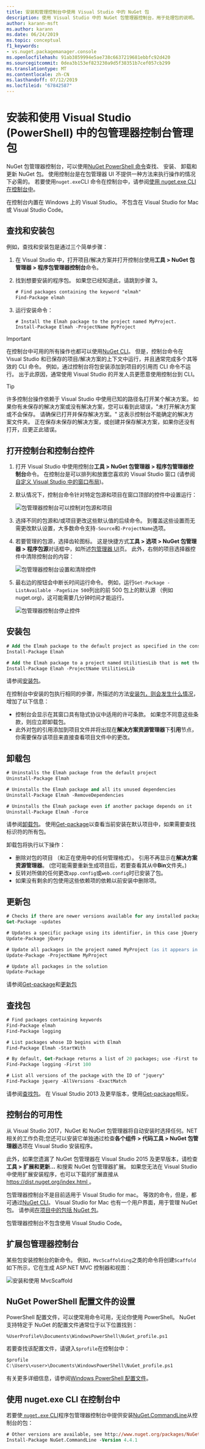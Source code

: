 ```yaml
---
title: 安装和管理控制台中使用 Visual Studio 中的 NuGet 包
description: 使用 Visual Studio 中的 NuGet 包管理器控制台，用于处理包的说明。
author: karann-msft
ms.author: karann
ms.date: 06/24/2019
ms.topic: conceptual
f1_keywords:
- vs.nuget.packagemanager.console
ms.openlocfilehash: 91ab3859994e5ae738c6637219681ebbfc92d420
ms.sourcegitcommit: 0dea3b153ef823230a9d5f38351b7cef057cb299
ms.translationtype: MT
ms.contentlocale: zh-CN
ms.lasthandoff: 07/12/2019
ms.locfileid: "67842587"
---
```

# <a name="install-and-manage-packages-with-the-package-manager-console-in-visual-studio-powershell"></a>安装和使用 Visual Studio (PowerShell) 中的包管理器控制台管理包

NuGet 包管理器控制台，可以使用[NuGet PowerShell 命令](../tools/powershell-reference.md)查找、 安装、 卸载和更新 NuGet 包。 使用控制台是在包管理器 UI 不提供一种方法来执行操作的情况下必需的。 若要使用`nuget.exe`CLI 命令在控制台中，请参阅[使用 nuget.exe CLI 在控制台中](#using-the-nugetexe-cli-in-the-console)。

在控制台内置在 Windows 上的 Visual Studio。 不包含在 Visual Studio for Mac 或 Visual Studio Code。

## <a name="find-and-install-a-package"></a>查找和安装包

例如，查找和安装包是通过三个简单步骤：

1. 在 Visual Studio 中，打开项目/解决方案并打开控制台使用**工具 > NuGet 包管理器 > 程序包管理器控制台**命令。

1. 找到想要安装的程序包。 如果您已经知道此，请跳到步骤 3。

    ```ps
    # Find packages containing the keyword "elmah"
    Find-Package elmah
    ```

1. 运行安装命令：

    ```ps
    # Install the Elmah package to the project named MyProject.
    Install-Package Elmah -ProjectName MyProject
    ```

> [!Important]
> 在控制台中可用的所有操作也都可以使用[NuGet CLI](../tools/nuget-exe-cli-reference.md)。 但是，控制台命令在 Visual Studio 和已保存的项目/解决方案的上下文中运行，并且通常完成多个其等效的 CLI 命令。 例如，通过控制台将包安装添加到项目的引用而 CLI 命令不运行。 出于此原因，通常使用 Visual Studio 的开发人员更愿意使用控制台到 CLI。

> [!Tip]
> 许多控制台操作依赖于 Visual Studio 中使用已知的路径名打开某个解决方案。 如果你有未保存的解决方案或没有解决方案，您可以看到此错误，"未打开解决方案或不会保存。 请确保已打开并保存解决方案。" 这表示控制台不能确定的解决方案文件夹。 正在保存未保存的解决方案，或创建并保存解决方案，如果你还没有打开，应更正此错误。

## <a name="opening-the-console-and-console-controls"></a>打开控制台和控制台控件

1. 打开 Visual Studio 中使用控制台**工具 > NuGet 包管理器 > 程序包管理器控制台**命令。 在控制台是可以排列和放置您喜欢的 Visual Studio 窗口 (请参阅[自定义 Visual Studio 中的窗口布局](/visualstudio/ide/customizing-window-layouts-in-visual-studio))。

1. 默认情况下，控制台命令针对特定包源和项目在窗口顶部的控件中设置运行：

    ![包管理器控制台可以控制对包源和项目](media/PackageManagerConsoleControls1.png)

1. 选择不同的包源和/或项目更改这些默认值的后续命令。 到覆盖这些设置而无需更改默认设置，大多数命令支持`-Source`和`-ProjectName`选项。

1. 若要管理的包源，选择齿轮图标。 这是快捷方式**工具 > 选项 > NuGet 包管理器 > 程序包源**对话框中，如所述[包管理器 UI](package-manager-ui.md#package-sources)页。 此外，右侧的项目选择器控件中清除控制台的内容：

    ![包管理器控制台设置和清除控件](media/PackageManagerConsoleControls2.png)

1. 最右边的按钮会中断长时间运行命令。 例如，运行`Get-Package -ListAvailable -PageSize 500`列出的前 500 包上的默认源 （例如 nuget.org)，这可能需要几分钟时间才能运行。

    ![包管理器控制台停止控件](media/PackageManagerConsoleControls3.png)

## <a name="installing-a-package"></a>安装包

```ps
# Add the Elmah package to the default project as specified in the console's project selector
Install-Package Elmah

# Add the Elmah package to a project named UtilitiesLib that is not the default
Install-Package Elmah -ProjectName UtilitiesLib
```

请参阅[安装包](../tools/ps-ref-install-package.md)。

在控制台中安装的包执行相同的步骤，所描述的方法[安装包，则会发生什么情况](../concepts/package-installation-process.md)，增加了以下信息：

- 控制台会显示在其窗口具有隐式协议中适用的许可条款。 如果您不同意这些条款，则应立即卸载包。
- 此外对包的引用添加到项目文件并将出现在**解决方案资源管理器**下**引用**节点，你需要保存该项目来直接查看项目文件中的更改。

## <a name="uninstalling-a-package"></a>卸载包

```ps
# Uninstalls the Elmah package from the default project
Uninstall-Package Elmah

# Uninstalls the Elmah package and all its unused dependencies
Uninstall-Package Elmah -RemoveDependencies 

# Uninstalls the Elmah package even if another package depends on it
Uninstall-Package Elmah -Force
```

请参阅[卸载包](../tools/ps-ref-uninstall-package.md)。 使用[Get-package](../tools/ps-ref-get-package.md)以查看当前安装在默认项目中，如果需要查找标识符的所有包。

卸载包将执行以下操作：

- 删除对包的项目 （和正在使用中的任何管理格式）。 引用不再显示在**解决方案资源管理器**。 (您可能需要重新生成项目后，若要查看其从中**Bin**文件夹。)
- 反转对所做的任何更改`app.config`或`web.config`时已安装了包。
- 如果没有剩余的包使用这些依赖项的依赖以前安装中删除项。

## <a name="updating-a-package"></a>更新包

```ps
# Checks if there are newer versions available for any installed packages
Get-Package -updates

# Updates a specific package using its identifier, in this case jQuery
Update-Package jQuery

# Update all packages in the project named MyProject (as it appears in Solution Explorer)
Update-Package -ProjectName MyProject

# Update all packages in the solution
Update-Package
```

请参阅[Get-package](../tools/ps-ref-get-package.md)和[更新包](../tools/ps-ref-update-package.md)

## <a name="finding-a-package"></a>查找包

```ps
# Find packages containing keywords
Find-Package elmah
Find-Package logging

# List packages whose ID begins with Elmah
Find-Package Elmah -StartWith

# By default, Get-Package returns a list of 20 packages; use -First to show more
Find-Package logging -First 100

# List all versions of the package with the ID of "jquery"
Find-Package jquery -AllVersions -ExactMatch
```

请参阅[查找包](../tools/ps-ref-find-package.md)。 在 Visual Studio 2013 及更早版本，使用[Get-package](../tools/ps-ref-get-package.md)相反。

## <a name="availability-of-the-console"></a>控制台的可用性

从 Visual Studio 2017，NuGet 和 NuGet 包管理器将自动安装时选择任何。NET 相关的工作负荷;您还可以安装它单独通过检查**各个组件 > 代码工具 > NuGet 包管理器**选项在 Visual Studio 安装程序。

此外，如果您遗漏了 NuGet 包管理器在 Visual Studio 2015 及更早版本，请检查**工具 > 扩展和更新...** 和搜索 NuGet 包管理器扩展。 如果您无法在 Visual Studio 中使用扩展安装程序，也可以下载的扩展直接从[ https://dist.nuget.org/index.html ](https://dist.nuget.org/index.html)。

包管理器控制台不是目前适用于 Visual Studio for mac。 等效的命令，但是，都可通过[NuGet CLI](nuget-exe-CLI-reference.md)。 Visual Studio for Mac 也有一个用户界面，用于管理 NuGet 包。 请参阅[在项目中的包括 NuGet 包](/visualstudio/mac/nuget-walkthrough)。

包管理器控制台不包含使用 Visual Studio Code。

## <a name="extending-the-package-manager-console"></a>扩展包管理器控制台

某些包安装控制台的新命令。 例如，`MvcScaffolding`之类的命令将创建`Scaffold`如下所示，它在生成 ASP.NET MVC 控制器和视图：

![安装和使用 MvcScaffold](media/PackageManagerConsoleInstall.png)

## <a name="setting-up-a-nuget-powershell-profile"></a>NuGet PowerShell 配置文件的设置

PowerShell 配置文件，可以使常用命令可用，无论你使用 PowerShell。 NuGet 支持特定于 NuGet 的配置文件通常位于以下位置找到：

    %UserProfile%\Documents\WindowsPowerShell\NuGet_profile.ps1

若要查找该配置文件，请键入`$profile`在控制台中：

```ps
$profile
C:\Users\<user>\Documents\WindowsPowerShell\NuGet_profile.ps1
```

有关更多详细信息，请参阅[Windows PowerShell 配置文件](https://technet.microsoft.com/library/bb613488.aspx)。

## <a name="using-the-nugetexe-cli-in-the-console"></a>使用 nuget.exe CLI 在控制台中

若要使[ `nuget.exe` CLI](nuget-exe-cli-reference.md)程序包管理器控制台中提供安装[NuGet.CommandLine](http://www.nuget.org/packages/NuGet.CommandLine/)从控制台的包：

```ps
# Other versions are available, see http://www.nuget.org/packages/NuGet.CommandLine/
Install-Package NuGet.CommandLine -Version 4.4.1
```
